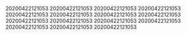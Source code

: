 20200422121053
20200422121053
20200422121053
20200422121053
20200422121053
20200422121053
20200422121053
20200422121053
20200422121053
20200422121053
20200422121053
20200422121053
20200422121053
20200422121053
20200422121053
